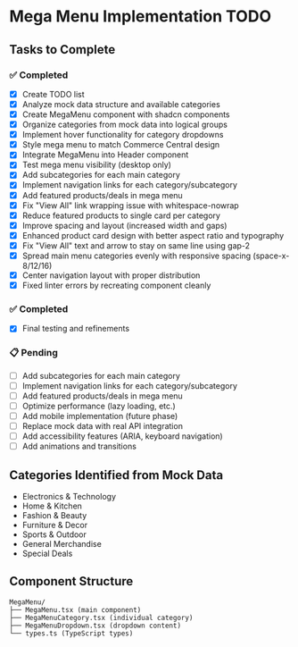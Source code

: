 # Mega Menu Implementation TODO

## Tasks to Complete

### ✅ Completed
- [x] Create TODO list
- [x] Analyze mock data structure and available categories
- [x] Create MegaMenu component with shadcn components
- [x] Organize categories from mock data into logical groups
- [x] Implement hover functionality for category dropdowns
- [x] Style mega menu to match Commerce Central design
- [x] Integrate MegaMenu into Header component
- [x] Test mega menu visibility (desktop only)
- [x] Add subcategories for each main category
- [x] Implement navigation links for each category/subcategory
- [x] Add featured products/deals in mega menu
- [x] Fix "View All" link wrapping issue with whitespace-nowrap
- [x] Reduce featured products to single card per category
- [x] Improve spacing and layout (increased width and gaps)
- [x] Enhanced product card design with better aspect ratio and typography
- [x] Fix "View All" text and arrow to stay on same line using gap-2
- [x] Spread main menu categories evenly with responsive spacing (space-x-8/12/16)
- [x] Center navigation layout with proper distribution
- [x] Fixed linter errors by recreating component cleanly

### ✅ Completed
- [x] Final testing and refinements

### 📋 Pending
- [ ] Add subcategories for each main category
- [ ] Implement navigation links for each category/subcategory
- [ ] Add featured products/deals in mega menu
- [ ] Optimize performance (lazy loading, etc.)
- [ ] Add mobile implementation (future phase)
- [ ] Replace mock data with real API integration
- [ ] Add accessibility features (ARIA, keyboard navigation)
- [ ] Add animations and transitions

## Categories Identified from Mock Data
- Electronics & Technology
- Home & Kitchen
- Fashion & Beauty
- Furniture & Decor
- Sports & Outdoor
- General Merchandise
- Special Deals

## Component Structure
```
MegaMenu/
├── MegaMenu.tsx (main component)
├── MegaMenuCategory.tsx (individual category)
├── MegaMenuDropdown.tsx (dropdown content)
└── types.ts (TypeScript types)
``` 